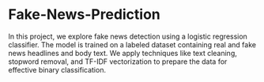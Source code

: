 # Fake-News-Prediction
In this project, we explore fake news detection using a logistic regression classifier. The model is trained on a labeled dataset containing real and fake news headlines and body text. We apply techniques like text cleaning, stopword removal, and TF-IDF vectorization to prepare the data for effective binary classification.
